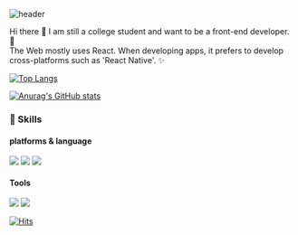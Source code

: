 ![header](https://capsule-render.vercel.app/api?type=wave&color=auto&height=300&section=header&text=nurget%20github&fontSize=90)

Hi there 👋  I am still a college student and want to be a front-end developer. 🌱 <br>
The Web mostly uses React. When developing apps, it prefers to develop cross-platforms such as 'React Native'. ✨


[![Top Langs](https://github-readme-stats.vercel.app/api/top-langs/?username=nurget&layout=compact)](https://github.com/anuraghazra/github-readme-stats)

[![Anurag's GitHub stats](https://github-readme-stats.vercel.app/api?username=nurget&show_icons=true&theme=dark)](https://github.com/anuraghazra/github-readme-stats)

### 🔭 Skills
<h4>platforms & language</h4>

<img src="https://img.shields.io/badge/ReactNative-00ffff?style=flat-square&logo=react&logoColor=black"/> <img src="https://img.shields.io/badge/JavaScript-f7e018?style=flat-square&logo=javascript&logoColor=black"/> <img src="https://img.shields.io/badge/TypeScript-0275d8?style=flat-square&logo=typescript&logoColor=white"/>

<h4>Tools</h4>

<img src="https://img.shields.io/badge/Firebase-f57c00?style=flat-square&logo=firebase&logoColor=white"/> <img src="https://img.shields.io/badge/Git-f05133?style=flat-square&logo=git&logoColor=white"/>
<!--
**nurget/nurget** is a ✨ _special_ ✨ repository because its `README.md` (this file) appears on your GitHub profile.

Here are some ideas to get you started:

- 🔭 I’m currently working on ...
- 🌱 I’m currently learning ...
- 👯 I’m looking to collaborate on ...
- 🤔 I’m looking for help with ...

- 💬 Ask me about ...
- 📫 How to reach me: ...
- 😄 Pronouns: ...
- ⚡ Fun fact: ...
-->

[![Hits](https://hits.seeyoufarm.com/api/count/incr/badge.svg?url=https%3A%2F%2Fgithub.com%2Fnurget&count_bg=%2379C83D&title_bg=%23555555&icon=&icon_color=%23E7E7E7&title=hits&edge_flat=false)](https://hits.seeyoufarm.com)
